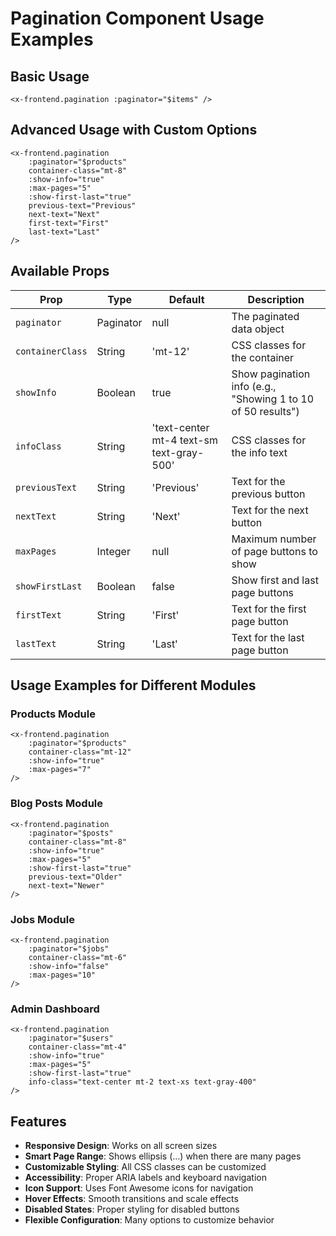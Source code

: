 # Pagination Component Usage Examples

## Basic Usage

```blade
<x-frontend.pagination :paginator="$items" />
```

## Advanced Usage with Custom Options

```blade
<x-frontend.pagination 
    :paginator="$products" 
    container-class="mt-8"
    :show-info="true"
    :max-pages="5"
    :show-first-last="true"
    previous-text="Previous"
    next-text="Next"
    first-text="First"
    last-text="Last"
/>
```

## Available Props

| Prop | Type | Default | Description |
|------|------|---------|-------------|
| `paginator` | Paginator | null | The paginated data object |
| `containerClass` | String | 'mt-12' | CSS classes for the container |
| `showInfo` | Boolean | true | Show pagination info (e.g., "Showing 1 to 10 of 50 results") |
| `infoClass` | String | 'text-center mt-4 text-sm text-gray-500' | CSS classes for the info text |
| `previousText` | String | 'Previous' | Text for the previous button |
| `nextText` | String | 'Next' | Text for the next button |
| `maxPages` | Integer | null | Maximum number of page buttons to show |
| `showFirstLast` | Boolean | false | Show first and last page buttons |
| `firstText` | String | 'First' | Text for the first page button |
| `lastText` | String | 'Last' | Text for the last page button |

## Usage Examples for Different Modules

### Products Module
```blade
<x-frontend.pagination 
    :paginator="$products" 
    container-class="mt-12"
    :show-info="true"
    :max-pages="7"
/>
```

### Blog Posts Module
```blade
<x-frontend.pagination 
    :paginator="$posts" 
    container-class="mt-8"
    :show-info="true"
    :max-pages="5"
    :show-first-last="true"
    previous-text="Older"
    next-text="Newer"
/>
```

### Jobs Module
```blade
<x-frontend.pagination 
    :paginator="$jobs" 
    container-class="mt-6"
    :show-info="false"
    :max-pages="10"
/>
```

### Admin Dashboard
```blade
<x-frontend.pagination 
    :paginator="$users" 
    container-class="mt-4"
    :show-info="true"
    :max-pages="5"
    :show-first-last="true"
    info-class="text-center mt-2 text-xs text-gray-400"
/>
```

## Features

- **Responsive Design**: Works on all screen sizes
- **Smart Page Range**: Shows ellipsis (...) when there are many pages
- **Customizable Styling**: All CSS classes can be customized
- **Accessibility**: Proper ARIA labels and keyboard navigation
- **Icon Support**: Uses Font Awesome icons for navigation
- **Hover Effects**: Smooth transitions and scale effects
- **Disabled States**: Proper styling for disabled buttons
- **Flexible Configuration**: Many options to customize behavior

